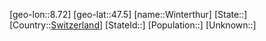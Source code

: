﻿---
location: [47.5,8.72]
type: City
tags:
- geo/City


SpocWebEntityId: 35648
isDeleted: false
confidential: public

---
[geo-lon::8.72]
[geo-lat::47.5]
[name::Winterthur]
[State::]
[Country::[Switzerland](geo/Continent/Europe/Switzerland.md)]
[StateId::]
[Population::]
[Unknown::]


